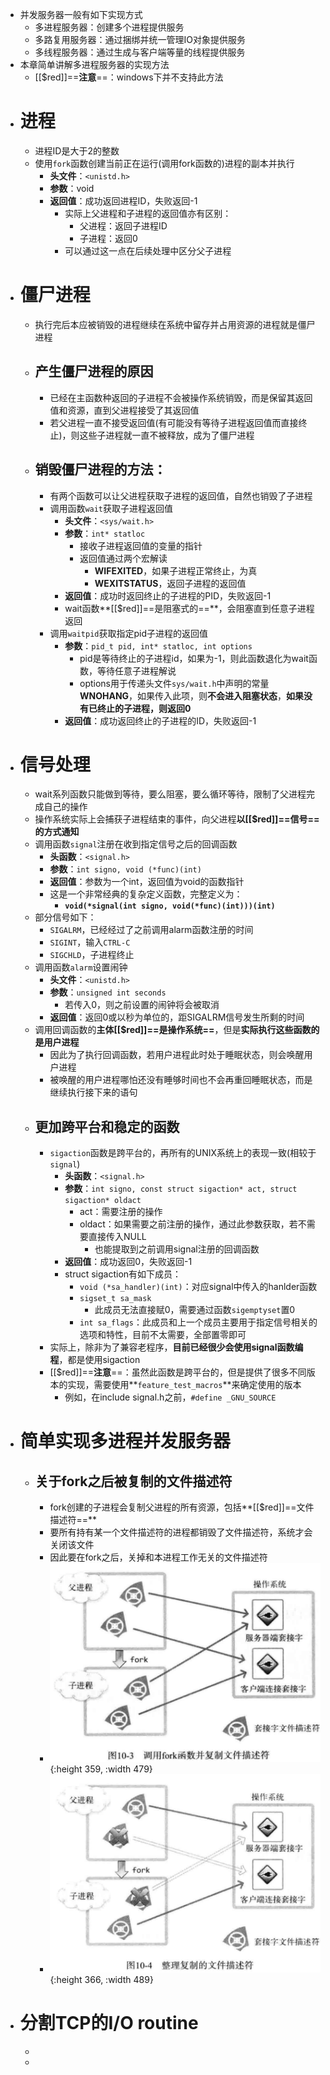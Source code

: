 - 并发服务器一般有如下实现方式
	- 多进程服务器：创建多个进程提供服务
	- 多路复用服务器：通过捆绑并统一管理IO对象提供服务
	- 多线程服务器：通过生成与客户端等量的线程提供服务
- 本章简单讲解多进程服务器的实现方法
	- [[$red]]==**注意**==：windows下并不支持此方法
- # 进程
	- 进程ID是大于2的整数
	- 使用``fork``函数创建当前正在运行(调用fork函数的)进程的副本并执行
		- **头文件**：``<unistd.h>``
		- **参数**：void
		- **返回值**：成功返回进程ID，失败返回-1
			- 实际上父进程和子进程的返回值亦有区别：
				- 父进程：返回子进程ID
				- 子进程：返回0
			- 可以通过这一点在后续处理中区分父子进程
- # 僵尸进程
	- 执行完后本应被销毁的进程继续在系统中留存并占用资源的进程就是僵尸进程
	- ## 产生僵尸进程的原因
		- 已经在主函数种返回的子进程不会被操作系统销毁，而是保留其返回值和资源，直到父进程接受了其返回值
		- 若父进程一直不接受返回值(有可能没有等待子进程返回值而直接终止)，则这些子进程就一直不被释放，成为了僵尸进程
	- ## 销毁僵尸进程的方法：
		- 有两个函数可以让父进程获取子进程的返回值，自然也销毁了子进程
		- 调用函数``wait``获取子进程返回值
			- **头文件**：``<sys/wait.h>``
			- **参数**：``int* statloc``
				- 接收子进程返回值的变量的指针
				- 返回值通过两个宏解读
					- **WIFEXITED**，如果子进程正常终止，为真
					- **WEXITSTATUS**，返回子进程的返回值
			- **返回值**：成功时返回终止的子进程的PID，失败返回-1
			- wait函数**[[$red]]==是阻塞式的==**，会阻塞直到任意子进程返回
		- 调用``waitpid``获取指定pid子进程的返回值
			- **参数**：``pid_t pid, int* statloc, int options``
				- pid是等待终止的子进程id，如果为-1，则此函数退化为wait函数，等待任意子进程解说
				- options用于传递头文件``sys/wait.h``中声明的常量**WNOHANG**，如果传入此项，则**不会进入阻塞状态**，**如果没有已终止的子进程，则返回0**
			- **返回值**：成功返回终止的子进程的ID，失败返回-1
- # 信号处理
	- wait系列函数只能做到等待，要么阻塞，要么循环等待，限制了父进程完成自己的操作
	- 操作系统实际上会捕获子进程结束的事件，向父进程**以[[$red]]==信号==的方式通知**
	- 调用函数``signal``注册在收到指定信号之后的回调函数
		- **头函数**：``<signal.h>``
		- **参数**：``int signo, void (*func)(int)``
		- **返回值**：参数为一个int，返回值为void的函数指针
		- 这是一个非常经典的复杂定义函数，完整定义为：
			- **``void(*signal(int signo, void(*func)(int)))(int)``**
	- 部分信号如下：
		- ``SIGALRM``，已经经过了之前调用alarm函数注册的时间
		- ``SIGINT``，输入``CTRL-C``
		- ``SIGCHLD``，子进程终止
	- 调用函数``alarm``设置闹钟
		- **头文件**：``<unistd.h>``
		- **参数**：``unsigned int seconds``
			- 若传入0，则之前设置的闹钟将会被取消
		- **返回值**：返回0或以秒为单位的，距SIGALRM信号发生所剩的时间
	- 调用回调函数的**主体[[$red]]==是操作系统==**，但是**实际执行这些函数的是用户进程**
		- 因此为了执行回调函数，若用户进程此时处于睡眠状态，则会唤醒用户进程
		- 被唤醒的用户进程哪怕还没有睡够时间也不会再重回睡眠状态，而是继续执行接下来的语句
	- ## 更加跨平台和稳定的函数
		- ``sigaction``函数是跨平台的，再所有的UNIX系统上的表现一致(相较于``signal``)
			- **头函数**：``<signal.h>``
			- **参数**：``int signo, const struct sigaction* act, struct sigaction* oldact``
				- act：需要注册的操作
				- oldact：如果需要之前注册的操作，通过此参数获取，若不需要直接传入NULL
					- 也能提取到之前调用signal注册的回调函数
			- **返回值**：成功返回0，失败返回-1
			- struct sigaction有如下成员：
				- ``void (*sa_handler)(int)``：对应signal中传入的hanlder函数
				- ``sigset_t sa_mask``
					- 此成员无法直接赋0，需要通过函数``sigemptyset``置0
				- ``int sa_flags``：此成员和上一个成员主要用于指定信号相关的选项和特性，目前不太需要，全部置零即可
		- 实际上，除非为了兼容老程序，**目前已经很少会使用signal函数编程**，都是使用sigaction
		- [[$red]]==**注意**==：虽然此函数是跨平台的，但是提供了很多不同版本的实现，需要使用**``feature_test_macros``**来确定使用的版本
			- 例如，在include signal.h之前，``#define _GNU_SOURCE``
- # 简单实现多进程并发服务器
	- ## 关于fork之后被复制的文件描述符
		- fork创建的子进程会复制父进程的所有资源，包括**[[$red]]==文件描述符==**
		- 要所有持有某一个文件描述符的进程都销毁了文件描述符，系统才会关闭该文件
		- 因此要在fork之后，关掉和本进程工作无关的文件描述符
		- ![image.png](../assets/image_1683113816943_0.png){:height 359, :width 479}
		- ![image.png](../assets/image_1683113825575_0.png){:height 366, :width 489}
- # 分割TCP的I/O routine
	-
	-